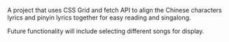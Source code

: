 A project that uses CSS Grid and fetch API to align the Chinese characters lyrics and pinyin lyrics together for easy reading and singalong.

Future functionality will include selecting different songs for display.